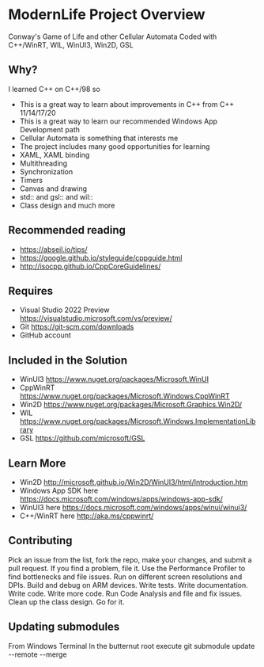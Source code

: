 ModernLife Project Overview
========================================================================
Conway's Game of Life and other Cellular Automata
Coded with C++/WinRT, WIL, WinUI3, Win2D, GSL

## Why?
I learned C++ on C++/98 so
 - This is a great way to learn about improvements in C++ from C++
   11/14/17/20
 - This is a great way to learn our recommended Windows App Development path
 - Cellular Automata is something that interests me
 - The project includes many good opportunities for learning
 - XAML, XAML binding
 - Multithreading
 - Synchronization
 - Timers
 - Canvas and drawing
 - std:: and gsl:: and wil::
 - Class design and much more

## Recommended reading
- https://abseil.io/tips/
- https://google.github.io/styleguide/cppguide.html
- http://isocpp.github.io/CppCoreGuidelines/

## Requires
- Visual Studio 2022 Preview https://visualstudio.microsoft.com/vs/preview/
- Git https://git-scm.com/downloads
- GitHub account

## Included in the Solution
- WinUI3 https://www.nuget.org/packages/Microsoft.WinUI
- CppWinRT https://www.nuget.org/packages/Microsoft.Windows.CppWinRT
- Win2D https://www.nuget.org/packages/Microsoft.Graphics.Win2D/
- WIL https://www.nuget.org/packages/Microsoft.Windows.ImplementationLibrary
- GSL https://github.com/microsoft/GSL

## Learn More
- Win2D http://microsoft.github.io/Win2D/WinUI3/html/Introduction.htm
- Windows App SDK here https://docs.microsoft.com/windows/apps/windows-app-sdk/
- WinUI3 here https://docs.microsoft.com/windows/apps/winui/winui3/
- C++/WinRT here http://aka.ms/cppwinrt/

## Contributing
Pick an issue from the list, fork the repo, make your changes, and submit a pull request.
If you find a problem, file it. Use the Performance Profiler to find bottlenecks and file issues. Run on different screen
resolutions and DPIs. Build and debug on ARM devices. Write tests. Write documentation. Write code. Write more code. Run Code Analysis
and file and fix issues. Clean up the class design. Go for it.

## Updating submodules
From Windows Terminal
In the butternut root
execute git submodule update --remote --merge
